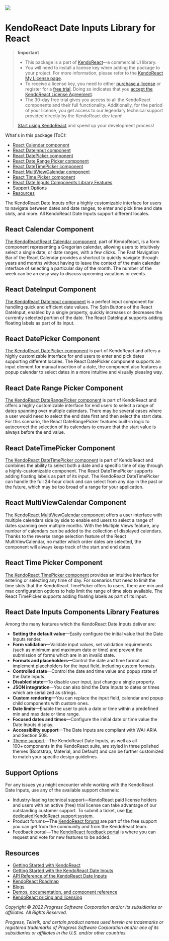 <a href="https://www.telerik.com/kendo-react-ui/?utm_medium=referral&utm_source=npm&utm_campaign=kendo-ui-react-trial-npm-dateinputs&utm_content=banner" target="_blank">
<img src="https://www.telerik.com/kendo-react-ui/npm-banner.svg">
</a>

# KendoReact Date Inputs Library for React

> **Important**
> * This package is а part of [KendoReact](https://www.telerik.com/kendo-react-ui/?utm_medium=referral&utm_source=npm&utm_campaign=kendo-ui-react-trial-npm-dateinputs)&mdash;a commercial UI library.
> * You will need to install a license key when adding the package to your project. For more information, please refer to the [KendoReact My License page](https://www.telerik.com/kendo-react-ui/my-license/?utm_medium=referral&utm_source=npm&utm_campaign=kendo-ui-react-trial-npm-dateinputs).
> * To receive a license key, you need to either [purchase a license](https://www.telerik.com/kendo-react-ui/pricing/?utm_medium=referral&utm_source=npm&utm_campaign=kendo-ui-react-trial-npm-dateinputs) or register for a [free trial](https://www.telerik.com/download-login-v2-kendo-react-ui?utm_medium=referral&utm_source=npm&utm_campaign=kendo-ui-react-trial-npm-dateinputs). Doing so indicates that you [accept the KendoReact License Agreement](https://www.telerik.com/purchase/license-agreement/progress-kendoreact?utm_medium=referral&utm_source=npm&utm_campaign=kendo-ui-react-trial-npm-dateinputs).
> * The 30-day free trial gives you access to all the KendoReact components and their full functionality. Additionally, for the period of your license, you get access to our legendary technical support provided directly by the KendoReact dev team!
>
> [Start using KendoReact](https://www.telerik.com/download-login-v2-kendo-react-ui?utm_medium=referral&utm_source=npm&utm_campaign=kendo-ui-react-trial-npm-dateinputs) and speed up your development process!

What's in this package (ToC):

* [React Calendar component](#react-calendar-component)
* [React DateInput component](#react-dateinput-component)
* [React DatePicker component](#react-datepicker-component)
* [React Date Range Picker component](#react-date-range-picker-component)
* [React DateTimePicker component](#react-datetimepicker-component)
* [React MultiViewCalendar component](#react-multiviewcalendar-component)
* [React Time Picker component](#react-time-picker-component)
* [React Date Inputs Components Library Features](#react-date-inputs-library-shared-features)
* [Support Options](#support-options)
* [Resources](#resources)

The KendoReact Date Inputs offer a highly customizable interface for users to navigate between dates and date ranges, to enter and pick time and date slots, and more. All KendoReact Date Inputs support different locales.

## React Calendar Component

[The KendoReactReact Calendar component](https://www.telerik.com/kendo-react-ui/components/dateinputs/calendar/?utm_medium=referral&utm_source=npm&utm_campaign=kendo-ui-react-trial-npm-dateinputs), part of KendoReact, is a form component representing a Gregorian calendar, allowing users to intuitively select a single date, or date ranges, with a few clicks. The Fast Navigation Bar of the React Calendar provides a shortcut to quickly navigate through years and months without having to leave the context of the main calendar interface of selecting a particular day of the month. The number of the week can be an easy way to discuss upcoming vacations or events.

## React DateInput Component

[The KendoReact DateInput component](https://www.telerik.com/kendo-react-ui/components/dateinputs/dateinput/?utm_medium=referral&utm_source=npm&utm_campaign=kendo-ui-react-trial-npm-dateinputs) is a perfect input component for handling quick and efficient date values. The Spin Buttons of the React DateInput, enabled by a single property, quickly increases or decreases the currently selected portion of the date. The React DateInput supports adding floating labels as part of its input.

## React DatePicker Component

[The KendoReact DatePicker component](https://www.telerik.com/kendo-react-ui/components/dateinputs/datepicker/?utm_medium=referral&utm_source=npm&utm_campaign=kendo-ui-react-trial-npm-dateinputs) is part of KendoReact and offers a highly customizable interface for end users to enter and pick dates supporting different locales. The React DatePicker component supports an input element for manual insertion of a date, the component also features a popup calendar to select dates in a more intuitive and visually pleasing way.

## React Date Range Picker Component

[The KendoReact DateRangePicker component](https://www.telerik.com/kendo-react-ui/components/dateinputs/daterangepicker/?utm_medium=referral&utm_source=npm&utm_campaign=kendo-ui-react-trial-npm-dateinputs) is part of KendoReact and offers a highly customizable interface for end users to select a range of dates spanning over multiple calendars. There may be several cases where a user would need to select the end date first and then select the start date. For this scenario, the React DateRangePicker features built-in logic to autocorrect the selection of its calendars to ensure that the start value is always before the end value.

## React DateTimePicker Component

[The KendoReact DateTimePicker component](https://www.telerik.com/kendo-react-ui/components/dateinputs/datetimepicker/?utm_medium=referral&utm_source=npm&utm_campaign=kendo-ui-react-trial-npm-dateinputs) is part of KendoReact and combines the ability to select both a date and a specific time of day through a highly-customizable component. The React DateTimePicker supports adding floating labels as part of its input. The KendoReact DateTimePicker can handle the full 24-hour clock and can select from any day in the past or the future, which may be too broad of a range for your application.

## React MultiViewCalendar Component

[The KendoReact MultiViewCalendar component](https://www.telerik.com/kendo-react-ui/components/dateinputs/multiviewcalendar/?utm_medium=referral&utm_source=npm&utm_campaign=kendo-ui-react-trial-npm-dateinputs) offers a user interface with multiple calendars side by side to enable end users to select a range of dates spanning over multiple months. With the Multiple Views feature, any number of calendars can be added to the collection of displayed calendars. Thanks to the reverse range selection feature of the React MultiViewCalendar, no matter which order dates are selected, the component will always keep track of the start and end dates.

## React Time Picker Component

[The KendoReact TimePicker component](https://www.telerik.com/kendo-react-ui/components/dateinputs/timepicker/?utm_medium=referral&utm_source=npm&utm_campaign=kendo-ui-react-trial-npm-dateinputs) provides an intuitive interface for entering or selecting any time of day. For scenarios that need to limit the time slots that the KendoReact TimePicker offers to users, there are min and max configuration options to help limit the range of time slots available. The React TimePicker supports adding floating labels as part of its input.

## React Date Inputs Components Library Features

Among the many features which the KendoReact Date Inputs deliver are:

* **Setting the default value**&mdash;Easily configure the initial value that the Date Inputs render.
* **Form validation**&mdash;Validate input values, set validation requirements (such as minimum and maximum date or time) and prevent the submission of forms which are in an invalid state.
* **Formats and placeholders**&mdash;Control the date and time format and implement placeholders for the input field, including custom formats.
* **Controlled state**&mdash;Control the date and time value and popup state of the Date Inputs.
* **Disabled state**&mdash;To disable user input, just change a single property.
* **JSON integration**&mdash;You can also bind the Date Inputs to dates or times which are serialized as strings.
* **Custom rendering**&mdash;You can replace the input field, calendar and popup child components with custom ones.
* **Date limits**&mdash;Enable the user to pick a date or time within a predefined min and max date or time range.
* **Focused dates and times**&mdash;Configure the initial date or time value the Date Inputs display.
* **Accessibility support**&mdash;The Date Inputs are compliant with WAI-ARIA and Section 508.
* [Theme support](https://www.telerik.com/kendo-react-ui/components/styling/?utm_medium=referral&utm_source=npm&utm_campaign=kendo-ui-react-trial-npm-dateinputs)&mdash;The KendoReact Date Inputs, as well as all 100+ components in the KendoReact suite, are styled in three polished themes (Bootstrap, Material, and Default) and can be further customized to match your specific design guidelines.

## Support Options

For any issues you might encounter while working with the KendoReact Date Inputs, use any of the available support channels:

* Industry-leading technical support&mdash;KendoReact paid license holders and users with an active (free) trial license can take advantage of our outstanding customer support. To submit a ticket, use [the dedicated KendoReact support system](https://www.telerik.com/account/support-tickets?utm_medium=referral&utm_source=npm&utm_campaign=kendo-ui-react-trial-npm-dateinputs).
* Product forums&mdash;The [KendoReact forums](https://www.telerik.com/forums/kendo-ui-react?utm_medium=referral&utm_source=npm&utm_campaign=kendo-ui-react-trial-npm-dateinputs) are part of the free support you can get from the community and from the KendoReact team.
* Feedback portal&mdash;The [KendoReact feedback portal](https://feedback.telerik.com/kendo-react-ui?utm_medium=referral&utm_source=npm&utm_campaign=kendo-ui-react-trial-npm-dateinputs) is where you can request and vote for new features to be added.

## Resources

* [Getting Started with KendoReact](https://www.telerik.com/kendo-react-ui/getting-started/?utm_medium=referral&utm_source=npm&utm_campaign=kendo-ui-react-trial-npm-dateinputs)
* [Getting Started with the KendoReact Date Inputs](https://www.telerik.com/kendo-react-ui/components/dateinputs/?utm_medium=referral&utm_source=npm&utm_campaign=kendo-ui-react-trial-npm-dateinputs)
* [API Reference of the KendoReact Date Inputs](https://www.telerik.com/kendo-react-ui/components/dateinputs/api/?utm_medium=referral&utm_source=npm&utm_campaign=kendo-ui-react-trial-npm-dateinputs)
* [KendoReact Roadmap](https://www.telerik.com/support/whats-new/kendo-react-ui/roadmap/?utm_medium=referral&utm_source=npm&utm_campaign=kendo-ui-react-trial-npm-dateinputs)
* [Blogs](https://www.telerik.com/blogs/tag/kendoreact?utm_medium=referral&utm_source=npm&utm_campaign=kendo-ui-react-trial-npm-dateinputs)
* [Demos, documentation, and component reference](https://www.telerik.com/kendo-react-ui/components/?utm_medium=referral&utm_source=npm&utm_campaign=kendo-ui-react-trial-npm-dateinputs)
* [KendoReact pricing and licensing](https://www.telerik.com/kendo-react-ui/pricing/?utm_medium=referral&utm_source=npm&utm_campaign=kendo-ui-react-trial-npm-dateinputs)

*Copyright © 2022 Progress Software Corporation and/or its subsidiaries or affiliates. All Rights Reserved.*

*Progress, Telerik, and certain product names used herein are trademarks or registered trademarks of Progress Software Corporation and/or one of its subsidiaries or affiliates in the U.S. and/or other countries.*
